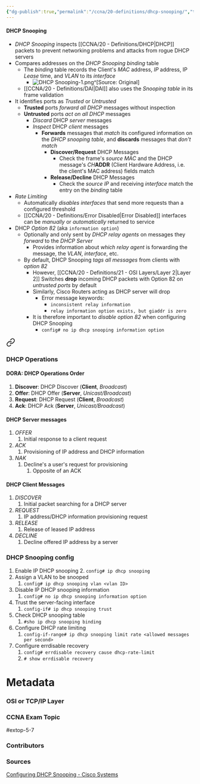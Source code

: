 ```yaml
---
{"dg-publish":true,"permalink":"/ccna/20-definitions/dhcp-snooping/","tags":["defs_ccna"],"created":"2023-11-04T12:45:23.000-07:00","updated":"2023-12-03T15:44:52.000-08:00"}
---
```


#### DHCP Snooping
- *DHCP Snooping* inspects [[CCNA/20 - Definitions/DHCP\|DHCP]] packets to prevent networking problems and attacks from rogue DHCP servers
- Compares addresses on the *DHCP Snooping binding* table
	- The *binding* table records the Client's *MAC* address, *IP* address, IP *Lease* time, and *VLAN* to its *interface*
		- ![DHCP Snooping-1.png](/img/user/Attachments/DHCP%20Snooping-1.png)^[Source: Original]
	- [[CCNA/20 - Definitions/DAI\|DAI]] also uses the *Snooping table* in its frame validation
- It identifies ports as *Trusted* or *Untrusted*
	- **Trusted** ports *forward all DHCP* messages without inspection
	- **Untrusted** ports *act on all DHCP* messages
		- *Discard* DHCP *server* messages
		- *Inspect* DHCP *client* messages
			- **Forwards** messages that *match* its configured information on the *DHCP snooping table*, and **discards** messages that *don't match*
				- **Discover/Request** DHCP Messages
					- Check the frame's *source MAC* and the DHCP message's *CH***ADDR** (Client Hardware Address, i.e. the client's MAC address) fields match
				- **Release/Decline** DHCP Messages
					- Check the *source IP* and receiving *interface* match the entry on the *binding* table
- *Rate Limiting*
	- Automatically *disables interfaces* that send more requests than a configured threshold
	- [[CCNA/20 - Definitions/Error Disabled\|Error Disabled]] interfaces can be *manually* or *automatically* returned to service
- DHCP *Option 82* (aka `information option`)
	- Optionally and only sent by *DHCP relay agents* on messages they *forward* to the *DHCP Server*
		- Provides information about *which relay agent* is forwarding the message, the *VLAN*, *interface*, etc.
	- By default, DHCP Snooping *tags all messages* from clients with *option 82*
		- However, [[CCNA/20 - Definitions/21 - OSI Layers/Layer 2\|Layer 2]] Switches **drop** incoming DHCP packets with Option 82 on *untrusted ports* by default
		- Similarly, Cisco Routers acting as DHCP server will drop 
			- Error message keywords:
				- `inconsistent relay information`
				- `relay information option exists, but giaddr is zero`
		- It is therefore important to *disable option 82* when configuring DHCP Snooping
			- `config# no ip dhcp snooping information option`



<div class="transclusion internal-embed is-loaded"><a class="markdown-embed-link" href="/ccna/20-definitions/dhcp/#dhcp-operations" aria-label="Open link"><svg xmlns="http://www.w3.org/2000/svg" width="24" height="24" viewBox="0 0 24 24" fill="none" stroke="currentColor" stroke-width="2" stroke-linecap="round" stroke-linejoin="round" class="svg-icon lucide-link"><path d="M10 13a5 5 0 0 0 7.54.54l3-3a5 5 0 0 0-7.07-7.07l-1.72 1.71"></path><path d="M14 11a5 5 0 0 0-7.54-.54l-3 3a5 5 0 0 0 7.07 7.07l1.71-1.71"></path></svg></a><div class="markdown-embed">



### DHCP Operations
#### **DORA**: DHCP Operations Order
1. **Discover**: DHCP Discover (**Client**, *Broadcast*)
2. **Offer**: DHCP Offer (**Server**, *Unicast/Broadcast*)
3. **Request**: DHCP Request (**Client**, *Broadcast*)
4. **Ack**: DHCP Ack (**Server**, *Unicast/Broadcast*)
#### DHCP Server messages
1. *OFFER*
	1. Initial response to a client request
2. *ACK*
	1. Provisioning of IP address and DHCP information
3. *NAK*
	1. Decline's a user's request for provisioning
		1. Opposite of an ACK
#### DHCP Client Messages
1. *DISCOVER*
	1. Initial packet searching for a DHCP server
2. *REQUEST*
	1. IP address/DHCP information provisioning request
3. *RELEASE*
	1. Release of leased IP address
4. *DECLINE*
	1. Decline offered IP address by a server


</div></div>




### DHCP Snooping config
1. Enable IP DHCP snooping
	2. `config# ip dhcp snooping`
2. Assign a VLAN to be snooped
	1. `config# ip dhcp snooping vlan <vlan ID>`
3. Disable IP DHCP snooping information
	1. `config# no ip dhcp snooping information option`
4. Trust the server-facing interface
	1. `config-if# ip dhcp snooping trust`
5. Check DHCP snooping table
	1. `#sho ip dhcp snooping binding`
6. Configure DHCP rate limiting
	1. `config-if-range# ip dhcp snooping limit rate <allowed messages per second>`
7. Configure errdisable recovery
	1. `config# errdisable recovery cause dhcp-rate-limit`
	2. `# show errdisable recovery`



# Metadata
### OSI or TCP/IP Layer

### CCNA Exam Topic
#extop-5-7 
### Contributors

### Sources
[Configuring DHCP Snooping - Cisco Systems](https://www.cisco.com/en/US/docs/general/Test/dwerblo/broken_guide/snoodhcp.html#wp1074087)


